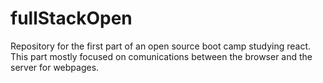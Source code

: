 # fullStackOpen
Repository for the first part of an open source boot camp studying react.
This part mostly focused on comunications between the browser and the server 
for webpages.
